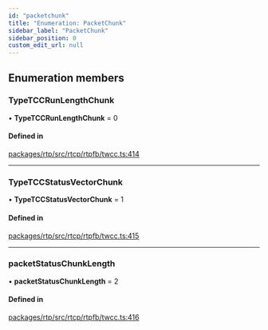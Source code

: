 ```yaml
---
id: "packetchunk"
title: "Enumeration: PacketChunk"
sidebar_label: "PacketChunk"
sidebar_position: 0
custom_edit_url: null
---
```


## Enumeration members

### TypeTCCRunLengthChunk

• **TypeTCCRunLengthChunk** = 0

#### Defined in

[packages/rtp/src/rtcp/rtpfb/twcc.ts:414](https://github.com/shinyoshiaki/werift-webrtc/blob/32ca930/packages/rtp/src/rtcp/rtpfb/twcc.ts#L414)

___

### TypeTCCStatusVectorChunk

• **TypeTCCStatusVectorChunk** = 1

#### Defined in

[packages/rtp/src/rtcp/rtpfb/twcc.ts:415](https://github.com/shinyoshiaki/werift-webrtc/blob/32ca930/packages/rtp/src/rtcp/rtpfb/twcc.ts#L415)

___

### packetStatusChunkLength

• **packetStatusChunkLength** = 2

#### Defined in

[packages/rtp/src/rtcp/rtpfb/twcc.ts:416](https://github.com/shinyoshiaki/werift-webrtc/blob/32ca930/packages/rtp/src/rtcp/rtpfb/twcc.ts#L416)
